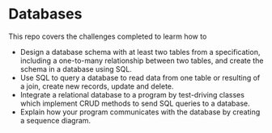 # Databases

This repo covers the challenges completed to learm how to
- Design a database schema with at least two tables from a specification, including a one-to-many relationship between two tables, and create the schema in a database using SQL.
- Use SQL to query a database to read data from one table or resulting of a join, create new records, update and delete.
- Integrate a relational database to a program by test-driving classes which implement CRUD methods to send SQL queries to a database.
- Explain how your program communicates with the database by creating a sequence diagram.
